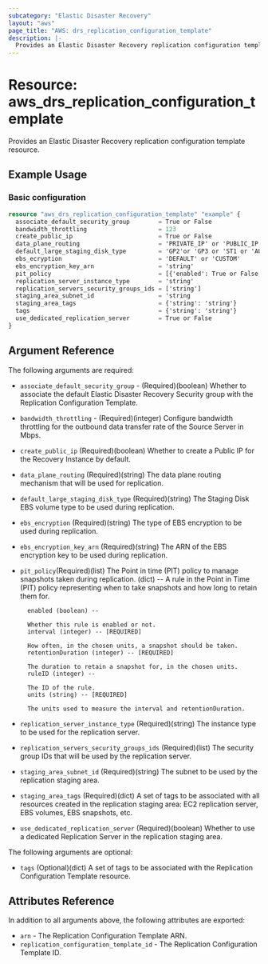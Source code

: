 ```yaml
---
subcategory: "Elastic Disaster Recovery"
layout: "aws"
page_title: "AWS: drs_replication_configuration_template"
description: |-
  Provides an Elastic Disaster Recovery replication configuration template resource.
---
```


# Resource: aws_drs_replication_configuration_template

Provides an Elastic Disaster Recovery replication configuration template resource.

## Example Usage

### Basic configuration

```terraform
resource "aws_drs_replication_configuration_template" "example" {
  associate_default_security_group        = True or False
  bandwidth_throttling                    = 123
  create_public_ip                        = True or False
  data_plane_routing                      = 'PRIVATE_IP' or 'PUBLIC_IP'
  default_large_staging_disk_type         = 'GP2'or 'GP3 or 'ST1 or 'AUTO
  ebs_ecryption                           = 'DEFAULT' or 'CUSTOM'
  ebs_encryption_key_arn                  = 'string'
  pit_policy                              = [{'enabled': True or False, 'interval':123}]
  replication_server_instance_type        = 'string'
  replication_servers_security_groups_ids = ['string']
  staging_area_subnet_id                  = 'string
  staging_area_tags                       = {'string': 'string'}
  tags                                    = {'string': 'string'}
  use_dedicated_replication_server        = True or False
}
```

## Argument Reference

The following arguments are required:

* `associate_default_security_group` - (Required)(boolean)  Whether to associate the default Elastic Disaster Recovery Security group with the Replication Configuration Template.
* `bandwidth_throttling` - (Required)(integer) Configure bandwidth throttling for the outbound data transfer rate of the Source Server in Mbps.
* `create_public_ip` (Required)(boolean) Whether to create a Public IP for the Recovery Instance by default.
* `data_plane_routing` (Required)(string) The data plane routing mechanism that will be used for replication.
* `default_large_staging_disk_type` (Required)(string) The Staging Disk EBS volume type to be used during replication.
* `ebs_encryption` (Required)(string) The type of EBS encryption to be used during replication.
* `ebs_encryption_key_arn` (Required)(string) The ARN of the EBS encryption key to be used during replication.
* `pit_policy`(Required)(list) The Point in time (PIT) policy to manage snapshots taken during replication.
    (dict) --
        A rule in the Point in Time (PIT) policy representing when to take snapshots and how long to retain them for.

        enabled (boolean) --

        Whether this rule is enabled or not.
        interval (integer) -- [REQUIRED]

        How often, in the chosen units, a snapshot should be taken.
        retentionDuration (integer) -- [REQUIRED]

        The duration to retain a snapshot for, in the chosen units.
        ruleID (integer) --

        The ID of the rule.
        units (string) -- [REQUIRED]

        The units used to measure the interval and retentionDuration.
* `replication_server_instance_type` (Required)(string) The instance type to be used for the replication server.
* `replication_servers_security_groups_ids` (Required)(list) The security group IDs that will be used by the replication server.
* `staging_area_subnet_id` (Required)(string) The subnet to be used by the replication staging area.
* `staging_area_tags` (Required)(dict) A set of tags to be associated with all resources created in the replication staging area: EC2 replication server, EBS volumes, EBS snapshots, etc.
* `use_dedicated_replication_server` (Required)(boolean) Whether to use a dedicated Replication Server in the replication staging area.

The following arguments are optional:

* `tags` (Optional)(dict) A set of tags to be associated with the Replication Configuration Template resource.

## Attributes Reference

In addition to all arguments above, the following attributes are exported:

* `arn` - The Replication Configuration Template ARN.
* `replication_configuration_template_id` - The Replication Configuration Template ID.



